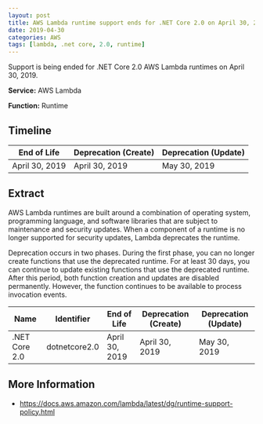 ```yaml
---
layout: post
title: AWS Lambda runtime support ends for .NET Core 2.0 on April 30, 2019
date: 2019-04-30
categories: AWS
tags: [lambda, .net core, 2.0, runtime]
---
```


Support is being ended for .NET Core 2.0 AWS Lambda runtimes on April 30, 2019.

<!--more-->

**Service:** AWS Lambda

**Function:** Runtime

## Timeline

| End of Life    | Deprecation (Create) | Deprecation (Update) |
| -------------- | -------------------- | -------------------- |
| April 30, 2019 | April 30, 2019       | May 30, 2019         |

## Extract

AWS Lambda runtimes are built around a combination of operating system, programming language, and software libraries that are subject to maintenance and security updates. When a component of a runtime is no longer supported for security updates, Lambda deprecates the runtime.

Deprecation occurs in two phases. During the first phase, you can no longer create functions that use the deprecated runtime. For at least 30 days, you can continue to update existing functions that use the deprecated runtime. After this period, both function creation and updates are disabled permanently. However, the function continues to be available to process invocation events.

| Name          | Identifier    | End of Life    | Deprecation (Create) | Deprecation (Update) |
| ------------- | ------------- | -------------- | -------------------- | -------------------- |
| .NET Core 2.0 | dotnetcore2.0 | April 30, 2019 | April 30, 2019       | May 30, 2019         |

## More Information

- <https://docs.aws.amazon.com/lambda/latest/dg/runtime-support-policy.html>
